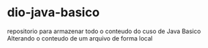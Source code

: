 # dio-java-basico
repositorio para armazenar todo o conteudo do cuso de Java Basico
Alterando o conteudo de um arquivo de forma local